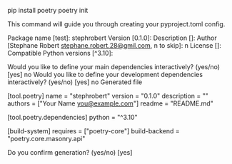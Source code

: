 pip install poetry
poetry init

This command will guide you through creating your pyproject.toml config.

Package name [test]:  stephrobert
Version [0.1.0]:
Description []:
Author [Stephane Robert <stephane.robert.28@gmil.com>, n to skip]:  n
License []:
Compatible Python versions [^3.10]:

Would you like to define your main dependencies interactively? (yes/no) [yes] no
Would you like to define your development dependencies interactively? (yes/no) [yes] no
Generated file

[tool.poetry]
name = "stephrobert"
version = "0.1.0"
description = ""
authors = ["Your Name <you@example.com>"]
readme = "README.md"

[tool.poetry.dependencies]
python = "^3.10"


[build-system]
requires = ["poetry-core"]
build-backend = "poetry.core.masonry.api"


Do you confirm generation? (yes/no) [yes]
